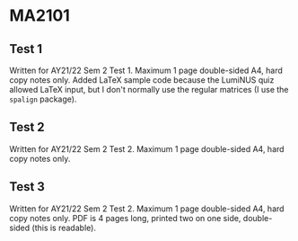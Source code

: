 # MA2101

## Test 1

Written for AY21/22 Sem 2 Test 1. Maximum 1 page double-sided A4, hard copy notes only. Added LaTeX sample code because the LumiNUS quiz allowed LaTeX input, but I don't normally use the regular matrices (I use the `spalign` package).

## Test 2

Written for AY21/22 Sem 2 Test 2. Maximum 1 page double-sided A4, hard copy notes only.

## Test 3

Written for AY21/22 Sem 2 Test 2. Maximum 1 page double-sided A4, hard copy notes only. PDF is 4 pages long, printed two on one side, double-sided (this is readable).
